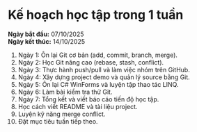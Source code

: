 # Kế hoạch học tập trong 1 tuần

**Ngày bắt đầu:** 07/10/2025  
**Ngày kết thúc:** 14/10/2025  

1. Ngày 1: Ôn lại Git cơ bản (add, commit, branch, merge).  
2. Ngày 2: Học Git nâng cao (rebase, stash, conflict).  
3. Ngày 3: Thực hành push/pull và làm việc nhóm trên GitHub.  
4. Ngày 4: Xây dựng project demo và quản lý source bằng Git.  
5. Ngày 5: Ôn lại C# WinForms và luyện tập thao tác LINQ.  
6. Ngày 6: Làm bài kiểm tra thử Git.  
7. Ngày 7: Tổng kết và viết báo cáo tiến độ học tập.  
8. Học cách viết README và tài liệu project.  
9. Luyện kỹ năng merge conflict.  
10. Đặt mục tiêu tuần tiếp theo.

